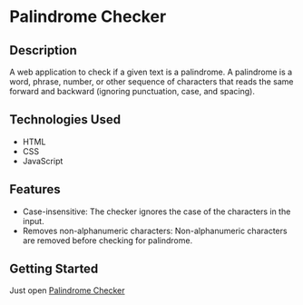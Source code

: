 # Palindrome Checker

## Description
A web application to check if a given text is a palindrome. A palindrome is a word, phrase, number, or other sequence of characters that reads the same forward and backward (ignoring punctuation, case, and spacing).

## Technologies Used
- HTML
- CSS
- JavaScript

## Features

- Case-insensitive: The checker ignores the case of the characters in the input.
- Removes non-alphanumeric characters: Non-alphanumeric characters are removed before checking for palindrome.

## Getting Started
Just open [Palindrome Checker](https://samuelcardenasg23.github.io/palindrome-checker/)